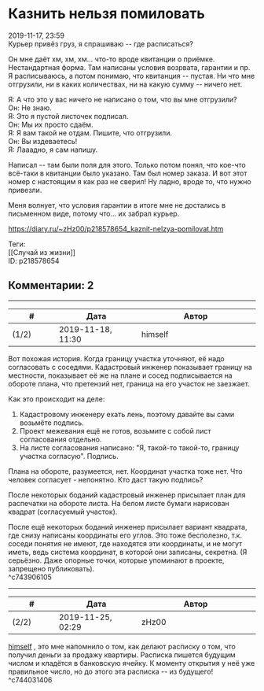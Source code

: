Казнить нельзя помиловать
=========================

  
2019-11-17, 23:59  
 Курьер привёз груз, я спрашиваю -- где расписаться?   
   
 Он мне даёт хм, хм, хм... что-то вроде квитанции о приёмке. Нестандартная форма. Там написаны условия возрвата, гарантии и пр. Я расписываюсь, а потом понимаю, что квитанция -- пустая. Ни что мне отгрузили, ни в каких количествах, ни на какую сумму -- ничего нет.   
   
 Я: А что это у вас ничего не написано о том, что вы мне отгрузили?   
 Он: Не знаю.   
 Я: Это я пустой листочек подписал.   
 Он: Мы их просто сдаём.   
 Я: Я вам такой не отдам. Пишите, что отгрузили.   
 Он: Вы издеваетесь!   
 Я: Лааадно, я сам напишу.   
   
 Написал -- там были поля для этого. Только потом понял, что кое-что всё-таки в квитанции было указано. Там был номер заказа. И вот этот номер с настоящим я как раз не сверил! Ну ладно, вроде то, что нужно привезли.   
   
 Меня волнует, что условия гарантии в итоге мне не достались в письменном виде, потому что... их забрал курьер.   
  
<https://diary.ru/~zHz00/p218578654_kaznit-nelzya-pomilovat.htm>  
  
Теги:  
[[Случай из жизни]]  
ID: p218578654  


Комментарии: 2
--------------

  


---



|         #         |              Дата              |                     Автор                     |           ID           |
| --- | --- | --- | --- |
| (1/2) | 2019-11-18, 11:30 | himself | c743906105 |

  
 Вот похожая история. Когда границу участка уточняют, её надо согласовать с соседями. Кадастровый инженер показывает границу на местности, показывает её же на плане и сосед подписывается на обороте плана, что претензий нет, граница на его участок не заезжает.   
   
 Как это происходит на деле:   
 1. Кадастровому инженеру ехать лень, поэтому давайте вы сами возьмёте подпись.   
 2. Проект межевания ещё не готов, возьмите с собой лист согласования отдельно.   
 3. На листе согласования написано: "Я, такой-то такой-то, границу участка согласую". Подпись.   
   
 Плана на обороте, разумеется, нет. Координат участка тоже нет. Что человек согласует - непонятно. Кто даст такую подпись?   
   
 После некоторых боданий кадастровый инженер присылает план для распечатки на обороте листа. На белом листе бумаги нарисован квадрат (согласуемый участок).   
   
 После ещё некоторых боданий инженер присылает вариант квадрата, где снизу написаны координаты его углов. Это тоже бесполезно, т.к. соседи понятия не имеют, где находятся эти координаты, и не могут иметь, ведь система координат, в которой они записаны, секретна. (Я серьёзно. Даже опорные точки, которые упоминают в проекте, запрещено публиковать).   
 ^c743906105

---



|         #         |              Дата              |                     Автор                     |           ID           |
| --- | --- | --- | --- |
| (2/2) | 2019-11-25, 02:29 | zHz00 | c744031406 |

  
  [himself](http://himself.diary.ru "void")  , это мне напомнило о том, как делают расписку о том, что получил деньги за продажу квартиры. Расписка пишется будущим числом и кладётся в банковскую ячейку. К моменту открытия у неё уже правильное число, но до этого эта расписка -- из будущего!   
 ^c744031406